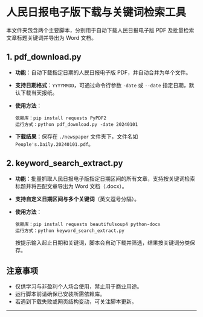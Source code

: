 # 人民日报电子版下载与关键词检索工具

本文件夹包含两个主要脚本，分别用于自动下载人民日报电子版 PDF 及批量检索文章标题关键词并导出为 Word 文档。

## 1. pdf_download.py

- **功能**：自动下载指定日期的人民日报电子版 PDF，并自动合并为单个文件。
- **支持日期格式**：`YYYYMMDD`，可通过命令行参数 `-date` 或 `--date` 指定日期，默认下载当天报纸。
- **使用方法**：
  ```
  依赖库：pip install requests PyPDF2
  运行方式：python pdf_download.py -date 20240101
  ```

- **下载结果**：保存在 `./newspaper` 文件夹下，文件名如 `People's.Daily.20240101.pdf`。

## 2. keyword_search_extract.py

- **功能**：批量抓取人民日报电子版指定日期区间的所有文章，支持按关键词检索标题并将匹配文章导出为 Word 文档（.docx）。
- **支持自定义日期区间与多个关键词**（英文逗号分隔）。
- **使用方法**：

  ```
  依赖库：pip install requests beautifulsoup4 python-docx
  运行方式：python keyword_search_extract.py
  ```

  按提示输入起止日期和关键词，脚本会自动下载并筛选，结果按关键词分类保存。

## 注意事项

- 仅供学习与非盈利个人场合使用，禁止用于商业用途。
- 运行脚本前请确保已安装所需依赖库。
- 若遇到下载失败或网页结构变动，可关注脚本更新。

---